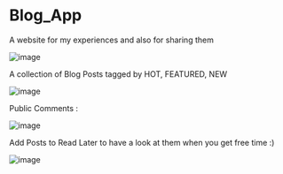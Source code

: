 # Blog_App
A website for my experiences and also for sharing them

![image](https://github.com/AdityaRaj0001/Blog_App/assets/92699283/1ef6bede-5054-4cef-9e80-fe824e5f6b09)

A collection of Blog Posts tagged by HOT, FEATURED, NEW

![image](https://github.com/AdityaRaj0001/Blog_App/assets/92699283/01002b55-e734-4755-b3ad-c84295215422)

Public Comments :

![image](https://github.com/AdityaRaj0001/Blog_App/assets/92699283/ab933055-e2a9-458e-97e7-2aa8a97a14d1)

Add Posts to Read Later to have a look at them when you get free time :)

![image](https://github.com/AdityaRaj0001/Blog_App/assets/92699283/7d47fe4c-6218-4d08-9efe-8d69fecf06af)




